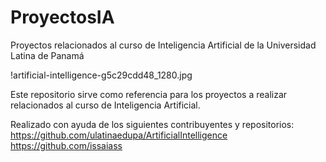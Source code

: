 # ProyectosIA
Proyectos relacionados al curso de Inteligencia Artificial de la Universidad Latina de Panamá

!artificial-intelligence-g5c29cdd48_1280.jpg



Este repositorio sirve como referencia para los proyectos a realizar relacionados al curso de Inteligencia Artificial.

Realizado con ayuda de los siguientes contribuyentes y repositorios:
  https://github.com/ulatinaedupa/ArtificialIntelligence
  https://github.com/issaiass
